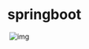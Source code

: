 # springboot

​                 ![img](https://docimg10.docs.qq.com/image/CB7jQcUm4M2ZrtrA9eFH4w.png?w=1056&h=508)             

